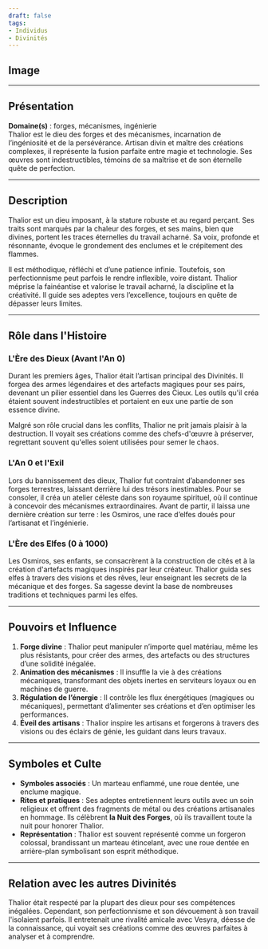 ```yaml
---
draft: false
tags:
- Individus
- Divinités
---
```


## Image



___

## Présentation
**Domaine(s)** : forges, mécanismes, ingénierie  
Thalior est le dieu des forges et des mécanismes, incarnation de l’ingéniosité et de la persévérance. Artisan divin et maître des créations complexes, il représente la fusion parfaite entre magie et technologie. Ses œuvres sont indestructibles, témoins de sa maîtrise et de son éternelle quête de perfection.

---

## Description
Thalior est un dieu imposant, à la stature robuste et au regard perçant. Ses traits sont marqués par la chaleur des forges, et ses mains, bien que divines, portent les traces éternelles du travail acharné. Sa voix, profonde et résonnante, évoque le grondement des enclumes et le crépitement des flammes.

Il est méthodique, réfléchi et d’une patience infinie. Toutefois, son perfectionnisme peut parfois le rendre inflexible, voire distant. Thalior méprise la fainéantise et valorise le travail acharné, la discipline et la créativité. Il guide ses adeptes vers l’excellence, toujours en quête de dépasser leurs limites.

---

## Rôle dans l'Histoire

### L'Ère des Dieux (Avant l'An 0)
Durant les premiers âges, Thalior était l’artisan principal des Divinités. Il forgea des armes légendaires et des artefacts magiques pour ses pairs, devenant un pilier essentiel dans les Guerres des Cieux. Les outils qu'il créa étaient souvent indestructibles et portaient en eux une partie de son essence divine.

Malgré son rôle crucial dans les conflits, Thalior ne prit jamais plaisir à la destruction. Il voyait ses créations comme des chefs-d'œuvre à préserver, regrettant souvent qu'elles soient utilisées pour semer le chaos.

### L'An 0 et l'Exil
Lors du bannissement des dieux, Thalior fut contraint d’abandonner ses forges terrestres, laissant derrière lui des trésors inestimables. Pour se consoler, il créa un atelier céleste dans son royaume spirituel, où il continue à concevoir des mécanismes extraordinaires. Avant de partir, il laissa une dernière création sur terre : les Osmiros, une race d’elfes doués pour l’artisanat et l’ingénierie.

### L'Ère des Elfes (0 à 1000)
Les Osmiros, ses enfants, se consacrèrent à la construction de cités et à la création d'artefacts magiques inspirés par leur créateur. Thalior guida ses elfes à travers des visions et des rêves, leur enseignant les secrets de la mécanique et des forges. Sa sagesse devint la base de nombreuses traditions et techniques parmi les elfes.

---

## Pouvoirs et Influence
1. **Forge divine** : Thalior peut manipuler n’importe quel matériau, même les plus résistants, pour créer des armes, des artefacts ou des structures d’une solidité inégalée.
2. **Animation des mécanismes** : Il insuffle la vie à des créations mécaniques, transformant des objets inertes en serviteurs loyaux ou en machines de guerre.
3. **Régulation de l’énergie** : Il contrôle les flux énergétiques (magiques ou mécaniques), permettant d’alimenter ses créations et d’en optimiser les performances.
4. **Éveil des artisans** : Thalior inspire les artisans et forgerons à travers des visions ou des éclairs de génie, les guidant dans leurs travaux.

---

## Symboles et Culte
- **Symboles associés** : Un marteau enflammé, une roue dentée, une enclume magique.  
- **Rites et pratiques** : Ses adeptes entretiennent leurs outils avec un soin religieux et offrent des fragments de métal ou des créations artisanales en hommage. Ils célèbrent **la Nuit des Forges**, où ils travaillent toute la nuit pour honorer Thalior.  
- **Représentation** : Thalior est souvent représenté comme un forgeron colossal, brandissant un marteau étincelant, avec une roue dentée en arrière-plan symbolisant son esprit méthodique.

---

## Relation avec les autres Divinités
Thalior était respecté par la plupart des dieux pour ses compétences inégalées. Cependant, son perfectionnisme et son dévouement à son travail l'isolaient parfois. Il entretenait une rivalité amicale avec Vesyra, déesse de la connaissance, qui voyait ses créations comme des œuvres parfaites à analyser et à comprendre.